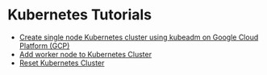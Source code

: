 # Kubernetes Tutorials

* [Create single node Kubernetes cluster using kubeadm on Google Cloud Platform (GCP)](docs/01-single-node-k8s-ubuntu-gcp-kubeadm.md)
* [Add worker node to Kubernetes Cluster](docs/02-add-worker-node.md)
* [Reset Kubernetes Cluster](docs/03-reset-kubernetes-cluster.md)
